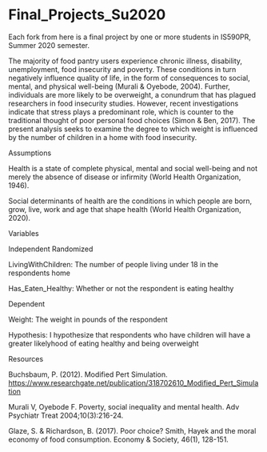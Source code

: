 # Final_Projects_Su2020
Each fork from here is a final project by one or more students in IS590PR, Summer 2020 semester.

The majority of food pantry users experience chronic illness, disability, unemployment, food insecurity and poverty. 
These conditions in turn negatively influence quality of life, in the form of consequences to social, mental, and 
physical well-being (Murali & Oyebode, 2004). Further, individuals are more likely to be overweight, a conundrum that 
has plagued researchers in food insecurity studies. However, recent investigations indicate that stress plays a 
predominant role, which is counter to the traditional thought of poor personal food choices (Simon & Ben, 2017). The 
present analysis seeks to examine the degree to which weight is influenced by the number of children in a home with 
food insecurity.

Assumptions

Health is a state of complete physical, mental and social well-being and not merely the absence of disease or infirmity (World Health Organization, 1946).

Social determinants of health are the conditions in which people are born, grow, live, work and age that shape health (World Health Organization, 2020).

Variables

Independent Randomized

LivingWithChildren: The number of people living under 18 in the respondents home

Has_Eaten_Healthy: Whether or not the respondent is eating healthy

Dependent

Weight: The weight in pounds of the respondent

Hypothesis: I hypothesize that respondents who have children will have a greater likelyhood of eating healthy and being overweight

Resources

Buchsbaum, P. (2012). Modified Pert Simulation. https://www.researchgate.net/publication/318702610_Modified_Pert_Simulation

Murali V, Oyebode F. Poverty, social inequality and mental health. Adv Psychiatr Treat 2004;10(3):216-24.

Glaze, S. & Richardson, B. (2017). Poor choice? Smith, Hayek and the moral economy of food consumption. 
Economy & Society, 46(1), 128-151.





